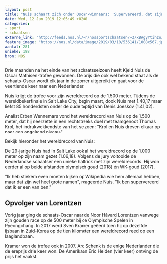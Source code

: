 ```yaml
---
layout: post
title: "Nuis schaart zich onder Oscar-winnaars: 'Supervereerd, dat zijn wel heel grote namen'"
date: Wed, 12 Jun 2019 12:05:49 +0200
categories: 
- sport 
- schaatsen 
externe_link: "http://feeds.nos.nl/~r/nossportschaatsen/~3/xBAgyYtihzo/2288716"
feature_image: "https://nos.nl/data/image/2019/03/10/536141/1008x567.jpg"
aantal: 281
unieke: 188
bron: NOS
---
```


<p>Drie maanden na het einde van het schaatsseizoen heeft Kjeld Nuis de Oscar Mathisen-trofee gewonnen. De prijs die ook wel bekend staat als de schaats-Oscar wordt elk jaar in de zomer uitgereikt en gaat voor de veertiende keer naar een Nederlander.</p>
<p>Nuis krijgt de trofee voor zijn wereldrecord op de 1.500 meter. Tijdens de wereldbekerfinale in Salt Lake City, begin maart, dook Nuis met 1.40,17 maar liefst 85 honderdsten onder de oude toptijd van Denis Joeskov (1.41,02).</p>
<p>Analist Erben Wennemars vond het wereldrecord van Nuis op de 1.500 meter, dat hij neerzette in een rechtstreeks duel met teamgenoot Thomas Krol, het indrukwekkendste van het seizoen: "Krol en Nuis dreven elkaar op naar een ongekend niveau."</p>
<p>Bekijk hieronder het wereldrecord van Nuis:</p>
<p>De 29-jarige Nuis had in Salt Lake ook al het wereldrecord op de 1.000 meter op zijn naam gezet (1.06,18). Volgens de jury voltooide de Nederlandse schaatser een unieke hattrick met zijn wereldrecords. Hij won eerder al op beide afstanden olympisch goud (2018) én WK-goud (2017).</p>
<p>"Ik heb stiekem even moeten kijken op Wikipedia wie hem allemaal hebben, maar dat zijn wel heel grote namen", reageerde Nuis. "Ik ben supervereerd dat ik er een van ben."</p>
<h2>Opvolger van Lorentzen</h2>
<p>Vorig jaar ging de schaats-Oscar naar de Noor Håvard Lorentzen vanwege zijn gouden race op de 500 meter bij de Olympische Spelen in Pyeongchang. In 2017 werd Sven Kramer geëerd toen hij op dezelfde ijsbaan in Zuid-Korea op de tien kilometer een wereldrecord reed op een laaglandbaan.</p>
<p>Kramer won de trofee ook in 2007. Ard Schenk is de enige Nederlander die de ereprijs drie keer won. De Amerikaan Eric Heiden (vier keer) ontving de prijs het vaakst.</p><img src="http://feeds.feedburner.com/~r/nossportschaatsen/~4/xBAgyYtihzo" height="1" width="1" alt=""/>
